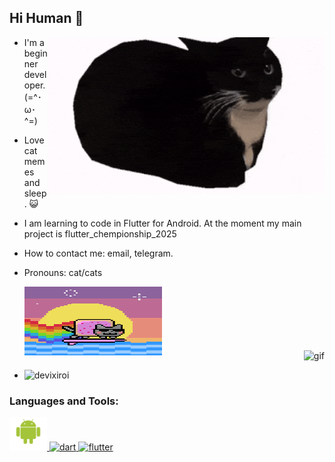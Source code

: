 ## Hi Human 👋

<img align="right" alt="gif" widht="200" height="250" src="https://github.com/devIXiroI/devIXiroI/blob/main/maxwell-%D0%BC%D0%B0%D0%BA%D1%81%D0%B2%D0%B5%D0%BB.gif">

- I'm a beginner developer.  (=^･ω･^=)

- Love cat memes and sleep. 😺

- I am learning to code in Flutter for Android.  At the moment my main project is flutter_chempionship_2025

- How to contact me: email, telegram.

- Pronouns: cat/cats
 
  <img align="left" alt="gif" width="220" height="110" src="https://github.com/devIXiroI/devIXiroI/blob/main/aq38c844r6771.gif">

ㅤ

ㅤ

ㅤㅤㅤ
<p>&nbsp;<img align="right" alt="gif" widht="90%" height="193" src="https://github-readme-stats.vercel.app/api?username=devixiroi&show_icons=true&locale=en" alt="devixiroi" /></p>



- <p align="left"> <img height="25" src="https://komarev.com/ghpvc/?username=devixiroi&label=Profile%20views&color=0e75b6&style=flat" alt="devixiroi" /> </p>
<h3 align="left">Languages and Tools:</h3>
 <p align="left"> <a href="https://developer.android.com" target="_blank" rel="noreferrer"> <img src="https://raw.githubusercontent.com/devicons/devicon/master/icons/android/android-original-wordmark.svg" alt="android" width="60" height="53"/> </a> <a href="https://dart.dev" target="_blank" rel="noreferrer"> <img src="https://www.vectorlogo.zone/logos/dartlang/dartlang-icon.svg" alt="dart" width="60" height="53"/> </a> <a href="https://flutter.dev" target="_blank" rel="noreferrer"> <img src="https://www.vectorlogo.zone/logos/flutterio/flutterio-icon.svg" alt="flutter" width="60" height="53"/> </a> </p>
